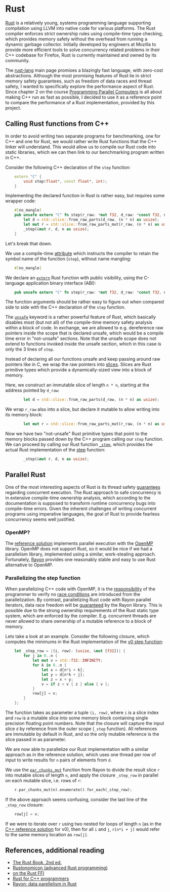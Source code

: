 # Rust

[Rust](https://www.rust-lang.org/en-US/) is a relatively young, systems programming language supporting compilation using LLVM into native code for various platforms.
The Rust compiler enforces strict ownership rules using compile-time type checking, which provides memory safety without the overhead from running a dynamic garbage collector.
Initially developed by engineers at Mozilla to provide more efficient tools to solve concurrency related problems in their C++ codebase for Firefox, Rust is currently maintained and owned by its community.

The [rust-lang](https://www.rust-lang.org/en-US/) main page promises a blazingly fast language, with zero-cost abstractions.
Although the most promising features of Rust lie in strict memory safety guarantees, such as freedom of data races and thread safety, I wanted to specifically explore the performance aspect of Rust.
Since chapter 2 on the course [Programming Parallel Computers](http://ppc.cs.aalto.fi/ch2/) is all about making C++ run as fast as possible, I decided to use it as a reference point to compare the performance of a Rust implementation, provided by this project.

## Calling Rust functions from C++

In order to avoid writing two separate programs for benchmarking, one for C++ and one for Rust, we would rather write Rust functions that the C++ linker will understand.
This would allow us to compile our Rust code into static libraries, which we can then link to our benchmarking program written in C++.

Consider the following C++ declaration of the `step` function:
```cpp
    extern "C" {
        void step(float*, const float*, int);
    }
```
Implementing the declared function in Rust is rather easy, but requires some wrapper code:
```rust
    #[no_mangle]
    pub unsafe extern "C" fn step(r_raw: *mut f32, d_raw: *const f32, n: i32) {
        let d = std::slice::from_raw_parts(d_raw, (n * n) as usize);
        let mut r = std::slice::from_raw_parts_mut(r_raw, (n * n) as usize);
        _step(&mut r, d, n as usize);
    }
```

Let's break that down.

We use a compile-time [attribute](https://doc.rust-lang.org/reference/attributes.html#miscellaneous-attributes) which instructs the compiler to retain the symbol name of the function (`step`), without name mangling:
```rust
    #[no_mangle]
```

We declare an [`extern`](https://doc.rust-lang.org/book/second-edition/ch19-01-unsafe-rust.html#using-extern-functions-to-call-external-code) Rust function with public visibility, using the C-language application binary interface (ABI):
```rust
    pub unsafe extern "C" fn step(r_raw: *mut f32, d_raw: *const f32, n: i32) {
```
The function arguments should be rather easy to figure out when compared side to side with the C++ declaration of the `step` function.

The [`unsafe`](https://doc.rust-lang.org/book/second-edition/ch19-01-unsafe-rust.html#unsafe-rust) keyword is a rather powerful feature of Rust, which basically disables most (but not all) of the compile-time memory safety analysis within a block of code.
In exchange, we are allowed to e.g. dereference raw pointers inside the scope that is declared unsafe, which would be a compile time error in "not-unsafe" sections.
Note that the unsafe scope does not extend to functions invoked inside the unsafe section, which in this case is only the 3 lines of `step`.

Instead of declaring all our functions unsafe and keep passing around raw pointers like in C, we wrap the raw pointers into [slices](https://doc.rust-lang.org/std/primitive.slice.html).
Slices are Rust primitive types which provide a dynamically-sized view into a block of memory.

Here, we construct an immutable slice of length `n * n`, starting at the address pointed by `d_raw`:
```rust
        let d = std::slice::from_raw_parts(d_raw, (n * n) as usize);
```

We wrap `r_raw` also into a slice, but declare it mutable to allow writing into its memory block:
```rust
        let mut r = std::slice::from_raw_parts_mut(r_raw, (n * n) as usize);
```

Now we have two "not-unsafe" Rust primitive types that point to the memory blocks passed down by the C++ program calling our `step` function.
We can proceed by calling our Rust function [`_step`](/src/rust/v0_baseline/src/lib.rs), which provides the actual Rust implementation of the [step](http://ppc.cs.aalto.fi/ch2/) function:
```rust
        _step(&mut r, d, n as usize);
```

## Parallel Rust

One of the most interesting aspects of Rust is its thread safety [guarantees](https://doc.rust-lang.org/book/second-edition/ch16-00-concurrency.html) regarding concurrent execution.
The Rust approach to safe concurrency is in extensive compile-time ownership analysis, which according to the documentation is supposed to transform runtime concurrency bugs into compile-time errors.
Given the inherent challenges of writing concurrent programs using imperative languages, the goal of Rust to provide fearless concurrency seems well justified.

### OpenMP?

The [reference solution](http://ppc.cs.aalto.fi/ch2/) implements parallel execution with the [OpenMP](http://ppc.cs.aalto.fi/ch2/openmp/) library.
OpenMP does not support Rust, so it would be nice if we had a parallelism library, implemented using a similar, work-stealing approach.
Fortunately, [Rayon](https://docs.rs/rayon/1.0.2/rayon/) provides one reasonably stable and easy to use Rust alternative to OpenMP.

### Parallelizing the step function

When parallelizing C++ code with OpenMP, it is the [responsibility](http://ppc.cs.aalto.fi/ch2/openmp/) of the programmer to verify no [race conditions](https://stackoverflow.com/questions/26998183/how-do-i-deal-with-a-data-race-in-openmp) are introduced from the parallelization.
By contrast, parallelizing Rust code with Rayon parallel iterators, data race freedom will be [guaranteed](http://smallcultfollowing.com/babysteps/blog/2015/12/18/rayon-data-parallelism-in-rust/#data-race-freedom) by the Rayon library.
This is possible due to the strong ownership requirements of the Rust static type system, which are enforced by the compiler.
E.g. concurrent threads are never allowed to share ownership of a mutable reference to a block of memory.

Lets take a look at an example.
Consider the following closure, which computes the minimums in the Rust implementation of the [v0 step function](/src/rust/v0_baseline/src/lib.rs):
```rust
    let _step_row = |(i, row): (usize, &mut [f32])| {
        for j in 0..n {
            let mut v = std::f32::INFINITY;
            for k in 0..n {
                let x = d[n*i + k];
                let y = d[n*k + j];
                let z = x + y;
                v = if z < v { z } else { v };
            }
            row[j] = v;
        }
    };
```
The function takes as parameter a tuple `(i, row)`, where `i` is a slice index and `row` is a mutable slice into some memory block containing single precision floating point numbers.
Note that the closure will capture the input slice `d` by reference from the outer scope (`_step` function).
All references are immutable by default in Rust, and so the only mutable reference is the slice passed in as parameter.

We are now able to parallelize our Rust implementation with a similar approach as in the reference solution, which uses one thread per row of input to write results for `n` pairs of elements from `d`.

We use the [`par_chunks_mut`](https://docs.rs/rayon/1.0.2/rayon/slice/trait.ParallelSliceMut.html#method.par_chunks_mut) function from Rayon to divide the result slice `r` into mutable slices of length `n`, and apply the closure `_step_row` in parallel on each mutable slice, i.e. rows of `r`:
```rust
    r.par_chunks_mut(n).enumerate().for_each(_step_row);
```

If the above approach seems confusing, consider the last line of the `_step_row` closure:
```rust
    row[j] = v;
```
If we were to iterate over `r` using two nested for loops of length `n` (as in the [C++ reference solution](http://ppc.cs.aalto.fi/ch2/v0/) for v0), then for all `i` and `j`, `r[n*i + j]` would refer to the same memory location as `row[j]`.

## References, additional reading

* [The Rust Book, 2nd ed.](https://doc.rust-lang.org/book/second-edition/index.html)
* [Rustonomicon (advanced Rust programming)](https://doc.rust-lang.org/nomicon/)
* [on the Rust FFI](https://blog.rust-lang.org/2015/04/24/Rust-Once-Run-Everywhere.html)
* [Rust for C++ programmers](https://github.com/nrc/r4cppp)
* [Rayon: data parellelism in Rust](http://smallcultfollowing.com/babysteps/blog/2015/12/18/rayon-data-parallelism-in-rust/)
